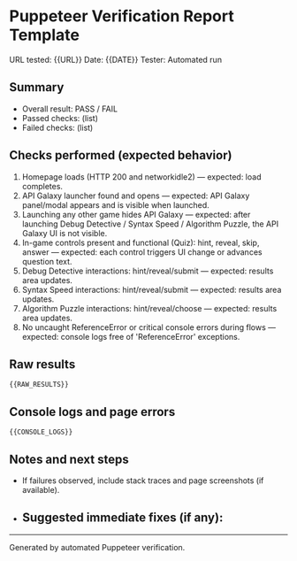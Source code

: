 # Puppeteer Verification Report Template

URL tested: {{URL}}
Date: {{DATE}}
Tester: Automated run

## Summary
- Overall result: PASS / FAIL
- Passed checks: (list)
- Failed checks: (list)

## Checks performed (expected behavior)
1. Homepage loads (HTTP 200 and networkidle2) — expected: load completes.
2. API Galaxy launcher found and opens — expected: API Galaxy panel/modal appears and is visible when launched.
3. Launching any other game hides API Galaxy — expected: after launching Debug Detective / Syntax Speed / Algorithm Puzzle, the API Galaxy UI is not visible.
4. In-game controls present and functional (Quiz): hint, reveal, skip, answer — expected: each control triggers UI change or advances question text.
5. Debug Detective interactions: hint/reveal/submit — expected: results area updates.
6. Syntax Speed interactions: hint/reveal/submit — expected: results area updates.
7. Algorithm Puzzle interactions: hint/reveal/choose — expected: results area updates.
8. No uncaught ReferenceError or critical console errors during flows — expected: console logs free of 'ReferenceError' exceptions.

## Raw results
```
{{RAW_RESULTS}}
```

## Console logs and page errors
```
{{CONSOLE_LOGS}}
```

## Notes and next steps
- If failures observed, include stack traces and page screenshots (if available).
- Suggested immediate fixes (if any):
  - 

---

Generated by automated Puppeteer verification.
